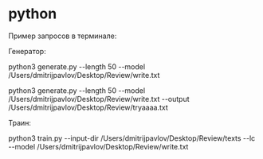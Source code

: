 # python
Пример запросов в терминале: 

Генератор:

python3 generate.py --length 50 --model /Users/dmitrijpavlov/Desktop/Review/write.txt

python3 generate.py --length 50 --model /Users/dmitrijpavlov/Desktop/Review/write.txt --output /Users/dmitrijpavlov/Desktop/Review/tryaaaa.txt

Траин:

python3 train.py --input-dir /Users/dmitrijpavlov/Desktop/Review/texts --lc --model /Users/dmitrijpavlov/Desktop/Review/write.txt
